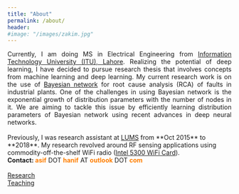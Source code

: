 ```yaml
---
title: "About"
permalink: /about/
header:
#image: "/images/zakim.jpg"
---
```

<div style="text-align: justify">
Currently, I am doing MS in Electrical Engineering from <a href="https://itu.edu.pk" target="_blank">Information Technology University (ITU), Lahore</a>. Realizing the potential of deep learning, I have decided to pursue research thesis that involves concepts from machine learning and deep learning. My current research work is on the use of <a href="https://www.bayesserver.com/docs/introduction/bayesian-networks" target="_blank">Bayesian network</a> for root cause analysis (RCA) of faults in industrial plants. One of the challenges in using Bayesian network is the exponential growth of distribution parameters with the number of nodes in it. We are aiming to tackle this issue by efficiently learning distribution parameters of Bayesian network using recent advances in deep neural networks.
</div>

<br />
Previously, I was research assistant at <a href="https://lums.edu.pk" target="_blank">LUMS</a> from **Oct 2015** to **2018**. My research revolved around RF sensing applications using commodity-off-the-shelf WiFi radio (<a href='https://www.intel.com/content/www/us/en/products/docs/wireless-products/ultimate-n-wifi-link-5300-brief.html' target='_blank'>Intel 5300 WiFi Card</a>).


<br />
<b> Contact: </b>   <font color = "#ff7e00"> <b>asif</b> </font> DOT <font color = "#ff7e00"> <b>hanif</b> </font> AT <font color = "#ff7e00"> <b>outlook</b> </font> DOT <font color = "#ff7e00"> <b>com</b> </font>


<br />
<br />
<a href="/research/">Research</a>
<br />
<a href="/teaching/">Teaching</a>

